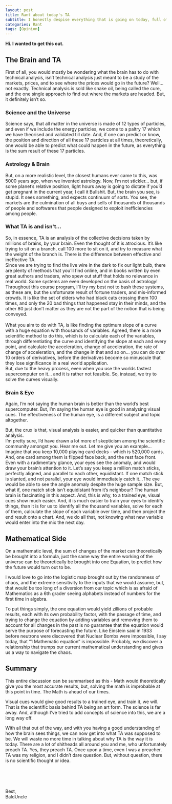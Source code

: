 ```yaml
---
layout: post
title: Rant about today's TA
subtitle: I honestly despise everything that is going on today, full of snake oil.
categories: Rant
tags: [Opinion]
---
```


**Hi. I wanted to get this out.**


## The Brain and TA

First of all, you would mostly be wondering what the brain has to do with technical analysis, isn’t technical analysis just meant to be a study of the markets, prices, and to see where the prices would go in the future?
Well… not exactly. Technical analysis is sold like snake oil, being called the cure, and the one single approach to find out where the markets are headed.
But, it definitely isn’t so.

### Science and the Universe
Science says, that all matter in the universe is made of 12 types of particles, and even if we include the energy particles, we come to a paltry 17 which we have theorised and validated till date. And, if one can predict or know, the position and direction of all these 17 particles at all times, theoretically, one would be able to predict what could happen in the future, as everything is the sum result of these 17 particles.

### Astrology & Brain
But, on a more realistic level, the closest humans ever came to this, was 5000 years ago, when we invented astrology. Now, I’m not stickler… but, if some planet’s relative position, light hours away is going to dictate if you’d get pregnant in the current year, I call it Bullshit.
But, the brain you see, is stupid. It sees something, and expects continuum of sorts.
You see, the markets are the culmination of all buys and sells of thousands of thousands of people and softwares that people designed to exploit inefficiencies among people.

### What TA is and isn't...
So, in essence, TA is an analysis of the collective decisions taken by millions of brains, by your brain. Even the thought of it is atrocious. It’s like trying to sit on a branch, call 100 more to sit on it, and try to measure what the weight of the branch is. There is the difference between effective and ineffective TA.<br>
Since we are trying to find the live wire in the dark to fix our light bulb, there are plenty of methods that you’ll find online, and in books written by even great authors and traders, who spew out stuff that holds no relevance in real world. Some systems are even developed on the basis of astrology! Throughout this course program, I’ll try my best not to bash these systems, as these are, but the unfortunate result of fortune traders, and mis-informed crowds. It is like the set of elders who had black cats crossing them 100 times, and only the 20 bad things that happened stay in their minds, and the other 80 just don’t matter as they are not the part of the notion that is being conveyed.<br><br>What you aim to do with TA, is like finding the optimum slope of a curve with a huge equation with thousands of variables. Agreed, there is a more scientific method to do this, which is to calculate each of the variables, through differentiating the curve and identifying the slope at each and every point, and calculate the acceleration, change of acceleration, the rate of change of acceleration, and the change in that and so on… you can do over 10 orders of derivatives, before the derivatives become so minuscule that they lose significance in a real world application.<br>But, due to the heavy process, even when you use the worlds fastest supercomputer on it… and it is rather not feasible. So, instead, we try to solve the curves visually.

### Brain & Eye
Again, I’m not saying the human brain is better than the world’s best supercomputer. But, I’m saying the human eye is good in analysing visual cues. The effectiveness of the human eye, is a different subject and topic altogether.

But, the crux is that, visual analysis is easier, and quicker than quantitative analysis. <br>I’m pretty sure, I’d have drawn a lot more of skepticism among the scientific community amongst you. Hear me out. Let me give you an example…<br>
Imagine that you keep 10,000 playing card decks - which is 520,000 cards. And, one card among them is flipped face back, and the rest face front. Even with a rudimentary glance, your eyes see the anomaly, and would draw your brain’s attention to it.
Let’s say you keep a million match sticks, perfectly aligned, and parallel to each other, equidistant. If one match stick is slanted, and not parallel, your eye would immediately catch it…The eye would be able to see the angle anomaly despite the huge sample size. But, what if, one match stick isn’t equidistant from it’s neighbour?
The human brain is fascinating in this aspect. And, this is why, to a trained eye, visual cues show much easier. And, it is much easier to train your eyes to identify things, than it is for us to identify all the thousand variables, solve for each of them, calculate the slope of each variable over time, and then project the end result onto a chart. And, we do all that, not knowing what new variable would enter into the mix the next day.

## Mathematical Side
On a mathematic level, the sum of changes of the market can theoretically be brought into a formula, just the same way the entire working of the universe can be theoretically be brought into one Equation, to predict how the future would turn out to be.

I would love to go into the logistic map brought out by the randomness of chaos, and the extreme sensitivity to the inputs that we would assume, but, that would be too long of a diversion from our topic which is as afraid of Mathematics as a 6th grader seeing alphabets instead of numbers for the first time in algebra.

To put things simply, the one equation would yield zillions of probable results, each with its own probability factor, with the passage of time, and trying to change the equation by adding variables and removing them to account for all changes in the past is no guarantee that the equation would serve the purpose of forecasting the future. Like Einstein said in 1933 before neutrons were discovered that Nuclear Bombs were impossible, I say today, that “1 Mathematic equation” is impossible. Probably, we discover a relationship that trumps our current mathematical understanding and gives us a way to navigate the chaos.

## Summary
This entire discussion can be summarised as this - Math would theoretically give you the most accurate results, but, solving the math is improbable at this point in time. The Math is ahead of our times.

Visual cues would give good results to a trained eye, and train it, we will. That is the scientific basis behind TA being an art form. The science is far away. And, although I’ve tried to add concepts of science into this, we are a long way off.

With all that out of the way, and with you having a good understanding of how the brain sees things, we can now get into what TA was supposed to be. We will waste no more time in talking about why TA is the way it is today. There are a lot of shitheads all around you and me, who unfortunately preach TA. Yes, they preach TA. Once upon a time, even I was a preacher. TA was my religion, and I didn’t dare question. But, without question, there is no scientific thought or idea.

<br><br><br>

Best,<br>
BaldUncle